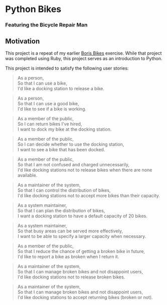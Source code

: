 # Python Bikes
### Featuring the Bicycle Repair Man

## Motivation
This project is a repeat of my earlier [Boris Bikes](https://github.com/marcusventin/boris-bikes) exercise. While that project was completed using Ruby, this project serves as an introduction to Python.

This project is intended to satisfy the following user stories:  
> As a person,  
> So that I can use a bike,  
> I'd like a docking station to release a bike.

> As a person,  
> So that I can use a good bike,  
> I'd like to see if a bike is working.

> As a member of the public,  
> So I can return bikes I've hired,  
> I want to dock my bike at the docking station.

> As a member of the public,  
> So I can decide whether to use the docking station,  
> I want to see a bike that has been docked.  

> As a member of the public,  
> So that I am not confused and charged unnecessarily,  
> I'd like docking stations not to release bikes when there are none available.

> As a maintainer of the system,  
> So that I can control the distribution of bikes,  
> I'd like docking stations not to accept more bikes than their capacity.

> As a system maintainer,  
> So that I can plan the distribution of bikes,  
> I want a docking station to have a default capacity of 20 bikes.

> As a system maintainer,  
> So that busy areas can be served more effectively,  
> I want to be able to specify a larger capacity when necessary.

> As a member of the public,  
> So that I reduce the chance of getting a broken bike in future,  
> I'd like to report a bike as broken when I return it.

> As a maintainer of the system,  
> So that I can manage broken bikes and not disappoint users,  
> I'd like docking stations not to release broken bikes.  

> As a maintainer of the system,  
> So that I can manage broken bikes and not disappoint users,  
> I'd like docking stations to accept returning bikes (broken or not).